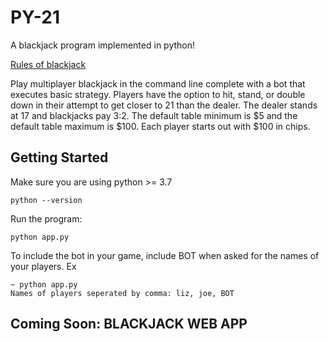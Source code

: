 # PY-21
A blackjack program implemented in python!

[Rules of blackjack](https://bicyclecards.com/how-to-play/blackjack/)

Play multiplayer blackjack in the command line complete with a bot that executes basic strategy. Players have the option to hit, stand, or double down in their attempt to get closer to 21 than the dealer. The dealer stands at 17 and blackjacks pay 3:2. The default table minimum is $5 and the default table maximum is $100. Each player starts out with $100 in chips. 

## Getting Started
Make sure you are using python >= 3.7
```
python --version
```
Run the program:
```
python app.py
```

To include the bot in your game, include BOT when asked for the names of your players. Ex
```
~ python app.py
Names of players seperated by comma: liz, joe, BOT
```

## Coming Soon: BLACKJACK WEB APP